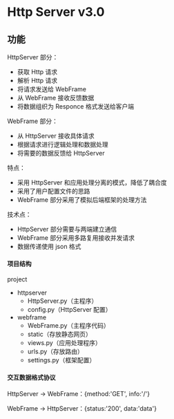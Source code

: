 # Http Server v3.0

## 功能

HttpServer 部分：

- 获取 Http 请求
- 解析 Http 请求
- 将请求发送给 WebFrame
- 从 WebFrame 接收反馈数据
- 将数据组织为 Responce 格式发送给客户端

WebFrame 部分：

- 从 HttpServer 接收具体请求
- 根据请求进行逻辑处理和数据处理
- 将需要的数据反馈给 HttpServer

特点：

- 采用 HttpServer 和应用处理分离的模式，降低了耦合度
- 采用了用户配置文件的思路
- WebFrame 部分采用了模拟后端框架的处理方法

技术点：

- HttpServer 部分需要与两端建立通信
- WebFrame 部分采用多路复用接收并发请求
- 数据传递使用 json 格式

#### 项目结构

project

- httpserver
  - HttpServer.py（主程序）
  - config.py（HttpServer 配置）
- webframe
  - WebFrame.py（主程序代码）
  - static（存放静态网页）
  - views.py（应用处理程序）
  - urls.py（存放路由）
  - settings.py（框架配置）

#### 交互数据格式协议

HttpServer -> WebFrame：{method:'GET', info:'/'}

WebFrame -> HttpServer：{status:'200', data:'data'}

